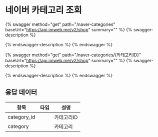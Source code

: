 # 네이버 카테고리 조회

{% swagger method="get" path="/naver-categories" baseUrl="https://api.imweb.me/v2/shop" summary="" %}
{% swagger-description %}

{% endswagger-description %}
{% endswagger %}

{% swagger method="get" path="/naver-categories/{카테고리ID}" baseUrl="https://api.imweb.me/v2/shop" summary="" %}
{% swagger-description %}

{% endswagger-description %}
{% endswagger %}

## 응답 데이터

<table><thead><tr><th>항목</th><th data-type="select">타입</th><th>설명</th></tr></thead><tbody><tr><td>category_id</td><td></td><td>카테고리ID</td></tr><tr><td>category</td><td></td><td>카테고리</td></tr></tbody></table>
